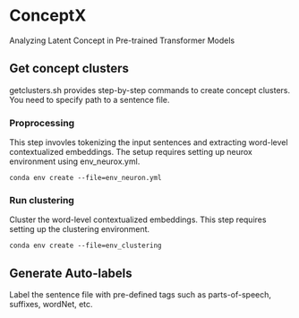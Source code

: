 # ConceptX
Analyzing Latent Concept in Pre-trained Transformer Models

## Get concept clusters
getclusters.sh provides step-by-step commands to create concept clusters. You need to specify path to a sentence file.

### Proprocessing
This step invovles tokenizing the input sentences and extracting word-level contextualized embeddings. The setup requires setting up neurox environment using env_neurox.yml.

```
conda env create --file=env_neuron.yml
```

### Run clustering
Cluster the word-level contextualized embeddings. This step requires setting up the clustering environment.

```
conda env create --file=env_clustering
```

## Generate Auto-labels
Label the sentence file with pre-defined tags such as parts-of-speech, suffixes, wordNet, etc.




